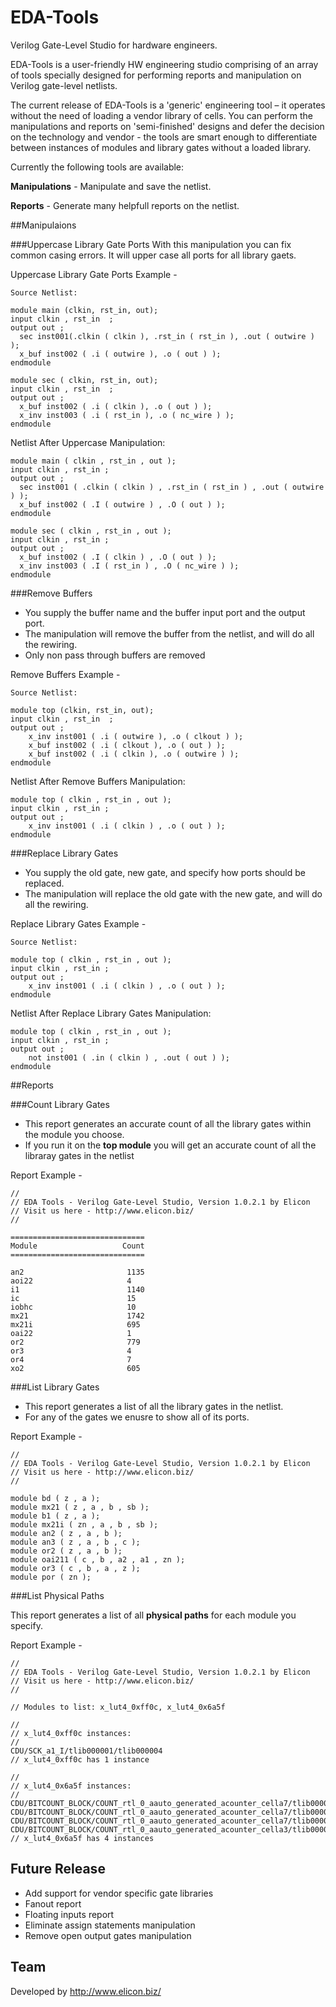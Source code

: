 # EDA-Tools

Verilog Gate-Level Studio for hardware engineers.

EDA-Tools is a user-friendly HW engineering studio comprising of an array of tools specially designed for performing reports and manipulation on Verilog gate-level netlists.

The current release of EDA-Tools is a 'generic' engineering tool – it operates without the need of loading a vendor library of cells. You can perform the manipulations and reports on 'semi-finished' designs and defer the decision on the technology and vendor - the tools are smart enough to differentiate between instances of modules and library gates without a loaded library.

Currently the following tools are available:

**Manipulations**  - Manipulate and save the netlist.

**Reports** - Generate many helpfull reports on the netlist.

##Manipulaions

###Uppercase Library Gate Ports
With this manipulation you can fix common casing errors. It will upper case all ports for all library gaets.

Uppercase Library Gate Ports Example - 
```
Source Netlist:

module main (clkin, rst_in, out);
input clkin , rst_in  ;
output out ;
  sec inst001(.clkin ( clkin ), .rst_in ( rst_in ), .out ( outwire ) );
  x_buf inst002 ( .i ( outwire ), .o ( out ) );
endmodule

module sec ( clkin, rst_in, out);
input clkin , rst_in  ;
output out ;
  x_buf inst002 ( .i ( clkin ), .o ( out ) );
  x_inv inst003 ( .i ( rst_in ), .o ( nc_wire ) );
endmodule
```
Netlist After Uppercase Manipulation:
```
module main ( clkin , rst_in , out );
input clkin , rst_in ;
output out ;
  sec inst001 ( .clkin ( clkin ) , .rst_in ( rst_in ) , .out ( outwire ) );
  x_buf inst002 ( .I ( outwire ) , .O ( out ) );
endmodule

module sec ( clkin , rst_in , out );
input clkin , rst_in ;
output out ;
  x_buf inst002 ( .I ( clkin ) , .O ( out ) );
  x_inv inst003 ( .I ( rst_in ) , .O ( nc_wire ) );
endmodule
```

###Remove Buffers
- You supply the buffer name and the buffer input port and the output port.
- The manipulation will remove the buffer from the netlist, and will do all the rewiring.
- Only non pass through buffers are removed

Remove Buffers Example - 
```
Source Netlist:

module top (clkin, rst_in, out);
input clkin , rst_in  ;
output out ;
	x_inv inst001 ( .i ( outwire ), .o ( clkout ) );
	x_buf inst002 ( .i ( clkout ), .o ( out ) );
	x_buf inst002 ( .i ( clkin ), .o ( outwire ) );
endmodule
```
Netlist After Remove Buffers Manipulation:
```
module top ( clkin , rst_in , out );
input clkin , rst_in ;
output out ;
	x_inv inst001 ( .i ( clkin ) , .o ( out ) );
endmodule
```

###Replace Library Gates
- You supply the old gate, new gate, and specify how ports should be replaced.
- The manipulation will replace the old gate with the new gate, and will do all the rewiring.

Replace Library Gates Example -
```
Source Netlist:

module top ( clkin , rst_in , out );
input clkin , rst_in ;
output out ;
	x_inv inst001 ( .i ( clkin ) , .o ( out ) );
endmodule
```
Netlist After Replace Library Gates Manipulation:
```
module top ( clkin , rst_in , out );
input clkin , rst_in ;
output out ;
	not inst001 ( .in ( clkin ) , .out ( out ) );
endmodule
```

##Reports

###Count Library Gates

- This report generates an accurate count of all the library gates within the module you choose.
- If you run it on the **top module** you will get an accurate count of all the libraray gates in the netlist

Report Example - 
```
//
// EDA Tools - Verilog Gate-Level Studio, Version 1.0.2.1 by Elicon
// Visit us here - http://www.elicon.biz/
//

==============================
Module                   Count
==============================

an2                       1135
aoi22                     4
i1                        1140
ic                        15
iobhc                     10
mx21                      1742
mx21i                     695
oai22                     1
or2                       779
or3                       4
or4                       7
xo2                       605
```

###List Library Gates

- This report generates a list of all the library gates in the netlist.
- For any of the gates we enusre to show all of its ports.

Report Example - 
```
//
// EDA Tools - Verilog Gate-Level Studio, Version 1.0.2.1 by Elicon
// Visit us here - http://www.elicon.biz/
//

module bd ( z , a );
module mx21 ( z , a , b , sb );
module b1 ( z , a );
module mx21i ( zn , a , b , sb );
module an2 ( z , a , b );
module an3 ( z , a , b , c );
module or2 ( z , a , b );
module oai211 ( c , b , a2 , a1 , zn );
module or3 ( c , b , a , z );
module por ( zn );
```


###List Physical Paths

This report generates a list of all **physical paths** for each module you specify.

Report Example - 
```
//
// EDA Tools - Verilog Gate-Level Studio, Version 1.0.2.1 by Elicon
// Visit us here - http://www.elicon.biz/
//

// Modules to list: x_lut4_0xff0c, x_lut4_0x6a5f

//
// x_lut4_0xff0c instances:
//
CDU/SCK_a1_I/tlib000001/tlib000004
// x_lut4_0xff0c has 1 instance

//
// x_lut4_0x6a5f instances:
//
CDU/BITCOUNT_BLOCK/COUNT_rtl_0_aauto_generated_acounter_cella7/tlib000001/tlib000073
CDU/BITCOUNT_BLOCK/COUNT_rtl_0_aauto_generated_acounter_cella7/tlib000001/tlib000074
CDU/BITCOUNT_BLOCK/COUNT_rtl_0_aauto_generated_acounter_cella7/tlib000001/tlib000075
CDU/BITCOUNT_BLOCK/COUNT_rtl_0_aauto_generated_acounter_cella3/tlib000001/tlib000062
// x_lut4_0x6a5f has 4 instances
```

## Future Release
- Add support for vendor specific gate libraries
- Fanout report
- Floating inputs report
- Eliminate assign statements manipulation
- Remove open output gates manipulation

## Team

Developed by http://www.elicon.biz/

